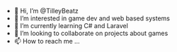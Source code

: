 - 👋 Hi, I’m @TilleyBeatz
- 👀 I’m interested in game dev and web based systems
- 🌱 I’m currently learning C# and Laravel
- 💞️ I’m looking to collaborate on projects about games
- 📫 How to reach me ...

<!---
TilleyBeatz/TilleyBeatz is a ✨ special ✨ repository because its `README.md` (this file) appears on your GitHub profile.
You can click the Preview link to take a look at your changes.
--->
